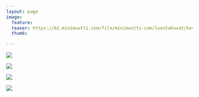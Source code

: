 ```yaml
---
layout: page
image:
  feature:
  teaser: https://b2.minimuutti.com/file/minimuutti-com/luontokuvat/kev%C3%A4t/6/DS54239-245px.jpg
  thumb:

---
```


![](https://b2.minimuutti.com/file/minimuutti-com/luontokuvat/kev%C3%A4t/6/DS54247-800px.jpg)

![](https://b2.minimuutti.com/file/minimuutti-com/luontokuvat/kev%C3%A4t/6/DS54249-800px.jpg)

![](https://b2.minimuutti.com/file/minimuutti-com/luontokuvat/kev%C3%A4t/6/DS54252-800px.jpg)

![](https://b2.minimuutti.com/file/minimuutti-com/luontokuvat/kev%C3%A4t/6/DS54241-800px.jpg)